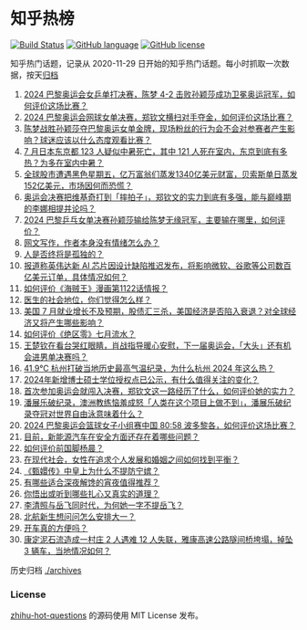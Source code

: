 # 知乎热榜
[![Build Status](https://github.com/ToWeLong/zhihu-hot-questions/workflows/CI/badge.svg)](https://github.com/ToWeLong/zhihu-hot-questions/actions)
[![GitHub language](https://img.shields.io/badge/language-golang-orange.svg)](https://golang.org/)
[![GitHub license](https://img.shields.io/github/license/ToWeLong/zhihu-hot-questions)](https://github.com/ToWeLong/zhihu-hot-questions/blob/main/LICENSE)

知乎热门话题，记录从 2020-11-29 日开始的知乎热门话题。每小时抓取一次数据，按天[归档](./archives)

<!-- BEGIN -->

1. [2024 巴黎奥运会女乒单打决赛，陈梦 4-2 击败孙颖莎成功卫冕奥运冠军，如何评价这场比赛？](https://www.zhihu.com/question/663368708)
1. [2024 巴黎奥运会网球女单决赛，郑钦文横扫对手夺金，如何评价这场比赛？](https://www.zhihu.com/question/663372958)
1. [陈梦战胜孙颖莎夺巴黎奥运女单金牌，现场粉丝的行为会不会对参赛者产生影响？球迷应该以什么态度观看比赛？](https://www.zhihu.com/question/663372550)
1. [7 月日本东京都 123 人疑似中暑死亡，其中 121 人死在室内，东京到底有多热？为多在室内中暑？](https://www.zhihu.com/question/663345461)
1. [全球股市遭遇黑色星期五，亿万富翁们蒸发1340亿美元财富，贝索斯单日蒸发152亿美元，市场因何而恐慌？](https://www.zhihu.com/question/663362873)
1. [奥运会决赛把维基奇打到「摔拍子」，郑钦文的实力到底有多强，能与巅峰期的李娜相提并论吗？](https://www.zhihu.com/question/663379723)
1. [2024 巴黎乒乓女单决赛孙颖莎输给陈梦无缘冠军，主要输在哪里，如何评价？](https://www.zhihu.com/question/663372321)
1. [网文写作，作者本身没有情绪怎么办？](https://www.zhihu.com/question/662533855)
1. [人是否终将是孤独的？](https://www.zhihu.com/question/663072593)
1. [报道称英伟达新 AI 芯片因设计缺陷推迟发布，将影响微软、谷歌等公司数百亿美元订单，具体情况如何？](https://www.zhihu.com/question/663328230)
1. [如何评价《海贼王》漫画第1122话情报？](https://www.zhihu.com/question/662939124)
1. [医生的社会地位，你们觉得怎么样？](https://www.zhihu.com/question/578715498)
1. [美国 7 月就业增长不及预期，股债汇三杀，美国经济是否陷入衰退？对全球经济又将产生哪些影响？](https://www.zhihu.com/question/663335337)
1. [如何评价《绝区零》七月流水？](https://www.zhihu.com/question/663238720)
1. [王楚钦在看台哭红眼睛，肖战指导暖心安慰，下一届奥运会，「大头」还有机会进男单决赛吗？](https://www.zhihu.com/question/663297660)
1. [41.9℃ 杭州打破当地历史最高气温纪录，为什么杭州 2024 年这么热？](https://www.zhihu.com/question/662301279)
1. [2024年新增博士硕士学位授权点已公示，有什么值得关注的变化？](https://www.zhihu.com/question/663171065)
1. [首次参加奥运会就闯入决赛，郑钦文这一路经历了什么，如何评价她的实力？](https://www.zhihu.com/question/663195148)
1. [潘展乐破纪录，澳洲教练恼羞成怒「人类在这个项目上做不到」，潘展乐破纪录夺冠对世界自由泳意味着什么？](https://www.zhihu.com/question/663319085)
1. [2024 巴黎奥运会篮球女子小组赛中国 80:58 波多黎各，如何评价这场比赛？](https://www.zhihu.com/question/663344514)
1. [目前，新能源汽车在安全方面还存在着哪些问题？](https://www.zhihu.com/question/604171975)
1. [如何评价前国脚杨晨？](https://www.zhihu.com/question/24324908)
1. [在现代社会，女性在追求个人发展和婚姻之间如何找到平衡？](https://www.zhihu.com/question/663176731)
1. [《甄嬛传》中皇上为什么不提防宁嫔？](https://www.zhihu.com/question/662816967)
1. [有哪些适合深夜解馋的宵夜值得推荐？](https://www.zhihu.com/question/614546581)
1. [你悟出或听到哪些扎心又真实的道理？](https://www.zhihu.com/question/663165110)
1. [李清照与岳飞同时代，为何她一字不提岳飞？](https://www.zhihu.com/question/658635675)
1. [北航新生想问问怎么安排大一？](https://www.zhihu.com/question/662936780)
1. [开车真的方便吗？](https://www.zhihu.com/question/563252654)
1. [康定泥石流造成一村庄 2 人遇难 12 人失联，雅康高速公路隧间桥垮塌，掉坠 3 辆车，当地情况如何？](https://www.zhihu.com/question/663322309)

<!-- END -->

历史归档 [./archives](./archives)


### License
[zhihu-hot-questions](https://github.com/towelong/zhihu-hot-questions) 的源码使用 MIT License 发布。